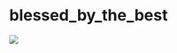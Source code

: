 # blessed_by_the_best
<img src="https://cloudfront-us-east-1.images.arcpublishing.com/metroworldnews/YZFMGQBMD5AELDW2WSUMEB4UIQ.jpeg">
